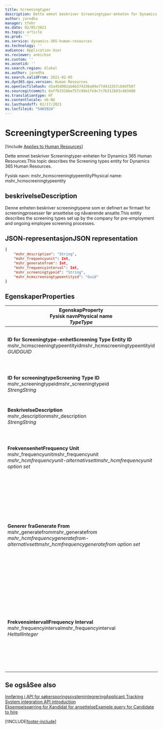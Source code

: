 ```yaml
---
title: Screeningtyper
description: Dette emnet beskriver Screeningtyper-enheten for Dynamics 365 Human Resources.
author: jaredha
manager: tfehr
ms.date: 02/05/2021
ms.topic: article
ms.prod: ''
ms.service: dynamics-365-human-resources
ms.technology: ''
audience: Application User
ms.reviewer: anbichse
ms.custom: ''
ms.assetid: ''
ms.search.region: Global
ms.author: jaredha
ms.search.validFrom: 2021-02-05
ms.dyn365.ops.version: Human Resources
ms.openlocfilehash: d3a45d802ab6b574338a09e77d432357cb9df507
ms.sourcegitcommit: 6affb3316be757c99e1fe9c7c7b312b93c483408
ms.translationtype: HT
ms.contentlocale: nb-NO
ms.lasthandoff: 02/17/2021
ms.locfileid: "5465924"
---
```

# <a name="screening-types"></a><span data-ttu-id="de175-103">Screeningtyper</span><span class="sxs-lookup"><span data-stu-id="de175-103">Screening types</span></span>

[!include [Applies to Human Resources](../includes/applies-to-hr.md)]

<span data-ttu-id="de175-104">Dette emnet beskriver Screeningtyper-enheten for Dynamics 365 Human Resources.</span><span class="sxs-lookup"><span data-stu-id="de175-104">This topic describes the Screening types entity for Dynamics 365 Human Resources.</span></span>

<span data-ttu-id="de175-105">Fysisk navn: mshr_hcmscreeningtypeentity</span><span class="sxs-lookup"><span data-stu-id="de175-105">Physical name: mshr_hcmscreeningtypeentity</span></span>

## <a name="description"></a><span data-ttu-id="de175-106">beskrivelse</span><span class="sxs-lookup"><span data-stu-id="de175-106">Description</span></span>

<span data-ttu-id="de175-107">Denne enheten beskriver screeningtypene som er definert av firmaet for screeningprosesser før ansettelse og nåværende ansatte.</span><span class="sxs-lookup"><span data-stu-id="de175-107">This entity describes the screening types set up by the company for pre-employment and ongoing employee screening processes.</span></span>

## <a name="json-representation"></a><span data-ttu-id="de175-108">JSON-representasjon</span><span class="sxs-lookup"><span data-stu-id="de175-108">JSON representation</span></span>

```json
{
    "mshr_description": "String",
    "mshr_frequencyunit": Int,
    "mshr_generatefrom": Int,
    "mshr_frequencyinterval": Int,
    "mshr_screeningtypeid": "String",
    "mshr_hcmscreeningtypeentityid": "Guid"
}
```

## <a name="properties"></a><span data-ttu-id="de175-109">Egenskaper</span><span class="sxs-lookup"><span data-stu-id="de175-109">Properties</span></span>

| <span data-ttu-id="de175-110">Egenskap</span><span class="sxs-lookup"><span data-stu-id="de175-110">Property</span></span><br><span data-ttu-id="de175-111">**Fysisk navn**</span><span class="sxs-lookup"><span data-stu-id="de175-111">**Physical name**</span></span><br><span data-ttu-id="de175-112">**_Type_**</span><span class="sxs-lookup"><span data-stu-id="de175-112">**_Type_**</span></span> | <span data-ttu-id="de175-113">Bruk</span><span class="sxs-lookup"><span data-stu-id="de175-113">Use</span></span> | <span data-ttu-id="de175-114">beskrivelse</span><span class="sxs-lookup"><span data-stu-id="de175-114">Description</span></span> |
| --- | --- | --- |
| <span data-ttu-id="de175-115">**ID for Screeningtype-enhet**</span><span class="sxs-lookup"><span data-stu-id="de175-115">**Screening Type Entity ID**</span></span><br><span data-ttu-id="de175-116">mshr_hcmscreeningtypeentityid</span><span class="sxs-lookup"><span data-stu-id="de175-116">mshr_hcmscreeningtypeentityid</span></span><br><span data-ttu-id="de175-117">*GUID*</span><span class="sxs-lookup"><span data-stu-id="de175-117">*GUID*</span></span> | <span data-ttu-id="de175-118">Skrivebeskyttet</span><span class="sxs-lookup"><span data-stu-id="de175-118">Read-only</span></span><br><span data-ttu-id="de175-119">Obligatorisk</span><span class="sxs-lookup"><span data-stu-id="de175-119">Required</span></span><br><span data-ttu-id="de175-120">Systemgenerert</span><span class="sxs-lookup"><span data-stu-id="de175-120">System-generated</span></span> | <span data-ttu-id="de175-121">Unik primær-ID for posten for screeningtype.</span><span class="sxs-lookup"><span data-stu-id="de175-121">Unique primary identifier for the screening type record.</span></span> |
| <span data-ttu-id="de175-122">**ID for screeningtype**</span><span class="sxs-lookup"><span data-stu-id="de175-122">**Screening Type ID**</span></span><br><span data-ttu-id="de175-123">mshr_screeningtypeid</span><span class="sxs-lookup"><span data-stu-id="de175-123">mshr_screeningtypeid</span></span><br><span data-ttu-id="de175-124">*Streng*</span><span class="sxs-lookup"><span data-stu-id="de175-124">*String*</span></span> | <span data-ttu-id="de175-125">Lese/skrive</span><span class="sxs-lookup"><span data-stu-id="de175-125">Read/write</span></span><br><span data-ttu-id="de175-126">Obligatorisk</span><span class="sxs-lookup"><span data-stu-id="de175-126">Required</span></span> | <span data-ttu-id="de175-127">Brukerdefinert unik identifikator for screeningtype.</span><span class="sxs-lookup"><span data-stu-id="de175-127">User-defined unique identifier for the screening type.</span></span> |
| <span data-ttu-id="de175-128">**Beskrivelse**</span><span class="sxs-lookup"><span data-stu-id="de175-128">**Description**</span></span><br><span data-ttu-id="de175-129">mshr_description</span><span class="sxs-lookup"><span data-stu-id="de175-129">mshr_description</span></span><br><span data-ttu-id="de175-130">*Streng*</span><span class="sxs-lookup"><span data-stu-id="de175-130">*String*</span></span> | <span data-ttu-id="de175-131">Lese/skrive</span><span class="sxs-lookup"><span data-stu-id="de175-131">Read/write</span></span><br><span data-ttu-id="de175-132">Obligatorisk</span><span class="sxs-lookup"><span data-stu-id="de175-132">Required</span></span> | <span data-ttu-id="de175-133">Beskrivelse av screeningtypen.</span><span class="sxs-lookup"><span data-stu-id="de175-133">The description of the screening type.</span></span> |
| <span data-ttu-id="de175-134">**Frekvensenhet**</span><span class="sxs-lookup"><span data-stu-id="de175-134">**Frequency Unit**</span></span><br><span data-ttu-id="de175-135">mshr_frequencyunit</span><span class="sxs-lookup"><span data-stu-id="de175-135">mshr_frequencyunit</span></span><br><span data-ttu-id="de175-136">*mshr_hcmfrequencyunit-alternativsett*</span><span class="sxs-lookup"><span data-stu-id="de175-136">*mshr_hcmfrequencyunit option set*</span></span> | <span data-ttu-id="de175-137">Lese/skrive</span><span class="sxs-lookup"><span data-stu-id="de175-137">Read/write</span></span><br><span data-ttu-id="de175-138">Obligatorisk</span><span class="sxs-lookup"><span data-stu-id="de175-138">Required</span></span> | <span data-ttu-id="de175-139">Beskriver hvor ofte screeningen må fullføres for den tilordnede personen.</span><span class="sxs-lookup"><span data-stu-id="de175-139">Describes the frequency with which the screening must be completed for the assigned person.</span></span> |
| <span data-ttu-id="de175-140">**Generer fra**</span><span class="sxs-lookup"><span data-stu-id="de175-140">**Generate From**</span></span><br><span data-ttu-id="de175-141">mshr_generatefrom</span><span class="sxs-lookup"><span data-stu-id="de175-141">mshr_generatefrom</span></span><br><span data-ttu-id="de175-142">*mshr_hcmfrequencygeneratefrom-alternativsett*</span><span class="sxs-lookup"><span data-stu-id="de175-142">*mshr_hcmfrequencygeneratefrom option set*</span></span> | <span data-ttu-id="de175-143">Lese/skrive</span><span class="sxs-lookup"><span data-stu-id="de175-143">Read-write</span></span><br><span data-ttu-id="de175-144">Obligatorisk</span><span class="sxs-lookup"><span data-stu-id="de175-144">Required</span></span> | <span data-ttu-id="de175-145">Hvis frekvensverdien er en annen verdi enn "Bare én gang", bestemmer GenerateFrom-verdien datoen som neste screeninghendelse skal beregnes fra.</span><span class="sxs-lookup"><span data-stu-id="de175-145">If the Frequency value is any value other than “One-time only”, the GenerateFrom value determines the date from which to calculate the next screening event.</span></span> |
| <span data-ttu-id="de175-146">**Frekvensintervall**</span><span class="sxs-lookup"><span data-stu-id="de175-146">**Frequency Interval**</span></span><br><span data-ttu-id="de175-147">mshr_frequencyinterval</span><span class="sxs-lookup"><span data-stu-id="de175-147">mshr_frequencyinterval</span></span><br><span data-ttu-id="de175-148">*Heltall*</span><span class="sxs-lookup"><span data-stu-id="de175-148">*Integer*</span></span> | <span data-ttu-id="de175-149">Lese/skrive</span><span class="sxs-lookup"><span data-stu-id="de175-149">Read-write</span></span><br><span data-ttu-id="de175-150">Obligatorisk</span><span class="sxs-lookup"><span data-stu-id="de175-150">Required</span></span> | <span data-ttu-id="de175-151">Hvis frekvensverdien er en annen verdi enn "Bare én gang", må du definere et intervall for tidsenhetene mellom hver screeninghendelse.</span><span class="sxs-lookup"><span data-stu-id="de175-151">If the Frequency value is any value other than “One-time only”, you must define an interval for the units of time between each screening event.</span></span> |

## <a name="see-also"></a><span data-ttu-id="de175-152">Se også</span><span class="sxs-lookup"><span data-stu-id="de175-152">See also</span></span>

[<span data-ttu-id="de175-153">Innføring i API for søkersporingssystemintegrering</span><span class="sxs-lookup"><span data-stu-id="de175-153">Applicant Tracking System integration API introduction</span></span>](hr-admin-integration-ats-api-introduction.md)<br>
[<span data-ttu-id="de175-154">Eksempelspørring for Kandidat for ansettelse</span><span class="sxs-lookup"><span data-stu-id="de175-154">Example query for Candidate to hire</span></span>](hr-admin-integration-ats-api-candidate-to-hire-example-query.md)


[!INCLUDE[footer-include](../includes/footer-banner.md)]